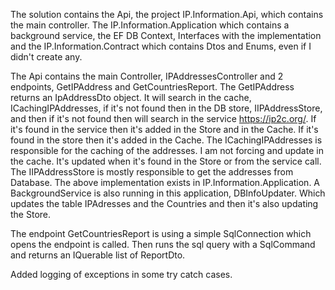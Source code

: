 The solution contains the Api, the project IP.Information.Api, which contains the main controller.
The IP.Information.Application which contains a background service, the EF DB Context, Interfaces with the implementation
and the IP.Information.Contract which contains Dtos and Enums, even if I didn't create any.

The Api contains the main Controller, IPAddressesController and 2 endpoints, GetIPAddress and GetCountriesReport.
The GetIPAddress returns an IpAddressDto object. It will search in the cache, ICachingIPAddresses, if it's not found then in the DB store, IIPAddressStore, 
and then if it's not found then will search in the service https://ip2c.org/.
If it's found in the service then it's added in the Store and in the Cache.
If it's found in the store then it's added in the Cache.
The ICachingIPAddresses is responsible for the caching of the addresses. I am not forcing and update in the cache. It's updated when it's found in the Store or from the 
service call.
The IIPAddressStore is mostly responsible to get the addresses from Database.
The above implementation exists in IP.Information.Application. 
A BackgroundService is also running in this application, DBInfoUpdater. Which updates the table IPAdresses and the Countries and then it's also updating the Store.

The endpoint GetCountriesReport is using a simple SqlConnection which opens the endpoint is called.
Then runs the sql query with a SqlCommand and returns an IQuerable list of ReportDto.

Added logging of exceptions in some try catch cases.


